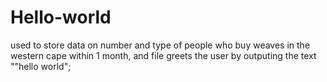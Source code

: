 # Hello-world
used to store data on number and type of people who buy weaves in the western cape within 1 month, and file greets the user by outputing the text  ""hello world";
